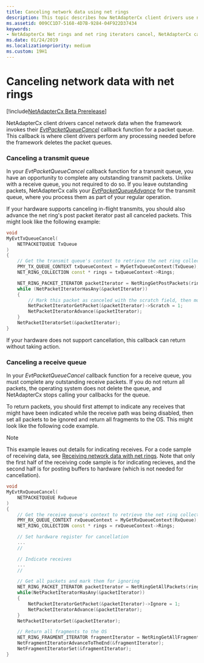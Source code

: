 ```yaml
---
title: Canceling network data using net rings
description: This topic describes how NetAdapterCx client drivers use net rings and net ring iterators to cancel network data.
ms.assetid: 009CC1D7-5168-4D7B-9284-04F922D37434
keywords:
- NetAdapterCx Net rings and net ring iterators cancel, NetAdapterCx cancel packet queue
ms.date: 01/24/2019
ms.localizationpriority: medium
ms.custom: 19H1
---
```


# Canceling network data with net rings

[!include[NetAdapterCx Beta Prerelease](../netcx-beta-prerelease.md)]

NetAdapterCx client drivers cancel network data when the framework invokes their [*EvtPacketQueueCancel*](https://docs.microsoft.com/windows-hardware/drivers/ddi/content/netpacketqueue/nc-netpacketqueue-evt_packet_queue_cancel) callback function for a packet queue. This callback is where client drivers perform any processing needed before the framework deletes the packet queues.

### Canceling a transmit queue

In your *EvtPacketQueueCancel* callback function for a transmit queue, you have an opportunity to complete any outstanding transmit packets. Unlike with a receive queue, you not required to do so. If you leave outstanding packets, NetAdapterCx calls your [*EvtPacketQueueAdvance*](https://docs.microsoft.com/windows-hardware/drivers/ddi/content/netpacketqueue/nc-netpacketqueue-evt_packet_queue_advance) for the transmit queue, where you process them as part of your regular operation.

If your hardware supports canceling in-flight transmits, you should also advance the net ring's post packet iterator past all canceled packets. This might look like the following example:

```C++
void
MyEvtTxQueueCancel(
    NETPACKETQUEUE TxQueue
)
{
    // Get the transmit queue's context to retrieve the net ring collection
    PMY_TX_QUEUE_CONTEXT txQueueContext = MyGetTxQueueContext(TxQueue);
    NET_RING_COLLECTION const * rings = txQueueContext->Rings;

    NET_RING_PACKET_ITERATOR packetIterator = NetRingGetPostPackets(rings);
    while (NetPacketIteratorHasAny(&packetIterator))
    {
        // Mark this packet as canceled with the scratch field, then move past it
        NetPacketIteratorGetPacket(&packetIterator)->Scratch = 1;
        NetPacketIteratorAdvance(&packetIterator);
    }
    NetPacketIteratorSet(&packetIterator);
}
```

If your hardware does not support cancellation, this callback can return without taking action.

### Canceling a receive queue

In your *EvtPacketQueueCancel* callback function for a receive queue, you must complete any outstanding receive packets. If you do not return all packets, the operating system does not delete the queue, and NetAdapterCx stops calling your callbacks for the queue. 

To return packets, you should first attempt to indicate any receives that might have been indicated while the receive path was being disabled, then set all packets to be ignored and return all fragments to the OS. This might look like the following code example.

> [!NOTE]
> This example leaves out details for indicating receives. For a code sample of receiving data, see [Receiving network data with net rings](receiving-network-data-with-net-rings.md). Note that only the first half of the receiving code sample is for indicating recieves, and the second half is for posting buffers to hardware (which is not needed for cancellation).

```C++
void
MyEvtRxQueueCancel(
    NETPACKETQUEUE RxQueue
)
{
    // Get the receive queue's context to retrieve the net ring collection
    PMY_RX_QUEUE_CONTEXT rxQueueContext = MyGetRxQueueContext(RxQueue);
    NET_RING_COLLECTION const * rings = rxQueueContext->Rings;

    // Set hardware register for cancellation
    ...
    //

    // Indicate receives
    ...
    //

    // Get all packets and mark them for ignoring
    NET_RING_PACKET_ITERATOR packetIterator = NetRingGetAllPackets(rings);
    while(NetPacketIteratorHasAny(&packetIterator))
    {
        NetPacketIteratorGetPacket(&packetIterator)->Ignore = 1;
        NetPacketIteratorAdvance(&packetIterator);
    }
    NetPacketIteratorSet(&packetIterator);

    // Return all fragments to the OS
    NET_RING_FRAGMENT_ITERATOR fragmentIterator = NetRingGetAllFragments(rings);
    NetFragmentIteratorAdvanceToTheEnd(&fragmentIterator);
    NetFragmentIteratorSet(&fragmentIterator);
}
```
